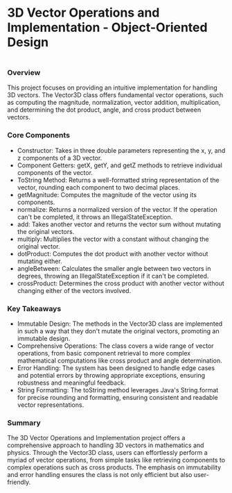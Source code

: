 # 3D Vector Operations and Implementation - Object-Oriented Design

### <br>**Overview**<br>
This project focuses on providing an intuitive implementation for handling 3D vectors. 
The Vector3D class offers fundamental vector operations, such as computing the magnitude, 
normalization, vector addition, multiplication, and determining the dot product, angle, and cross product between vectors.

### **Core Components**
- Constructor: Takes in three double parameters representing the x, y, and z components of a 3D vector.
- Component Getters: getX, getY, and getZ methods to retrieve individual components of the vector.
- ToString Method: Returns a well-formatted string representation of the vector, rounding each component to two decimal places.
- getMagnitude: Computes the magnitude of the vector using its components.
- normalize: Returns a normalized version of the vector. If the operation can't be completed, it throws an IllegalStateException.
- add: Takes another vector and returns the vector sum without mutating the original vectors.
- multiply: Multiplies the vector with a constant without changing the original vector.
- dotProduct: Computes the dot product with another vector without mutating either.
- angleBetween: Calculates the smaller angle between two vectors in degrees, throwing an IllegalStateException if it can't be completed.
- crossProduct: Determines the cross product with another vector without changing either of the vectors involved.

### **Key Takeaways**<br>
- Immutable Design: The methods in the Vector3D class are implemented in such a way that they don't mutate the original vectors, promoting an immutable design.
- Comprehensive Operations: The class covers a wide range of vector operations, from basic component retrieval to more complex mathematical computations like cross product and angle determination.
- Error Handling: The system has been designed to handle edge cases and potential errors by throwing appropriate exceptions, ensuring robustness and meaningful feedback.
- String Formatting: The toString method leverages Java's String.format for precise rounding and formatting, ensuring consistent and readable vector representations.

### **Summary**<br>
The 3D Vector Operations and Implementation project offers a comprehensive approach to handling 3D vectors in mathematics and physics. 
Through the Vector3D class, users can effortlessly perform a myriad of vector operations, from simple tasks like retrieving components to complex operations such as cross products. 
The emphasis on immutability and error handling ensures the class is not only efficient but also user-friendly.
